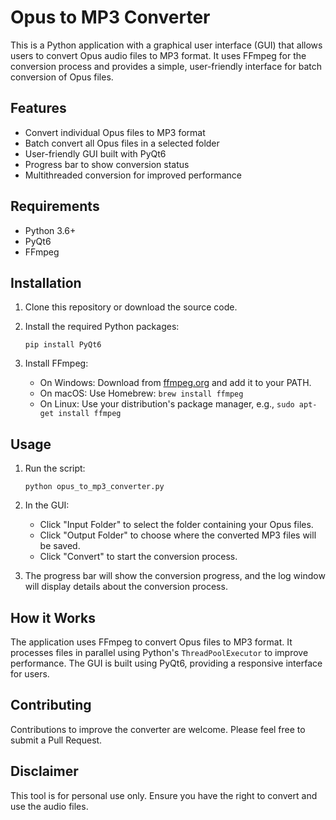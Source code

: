 # Opus to MP3 Converter

This is a Python application with a graphical user interface (GUI) that allows users to convert Opus audio files to MP3 format. It uses FFmpeg for the conversion process and provides a simple, user-friendly interface for batch conversion of Opus files.

## Features

- Convert individual Opus files to MP3 format
- Batch convert all Opus files in a selected folder
- User-friendly GUI built with PyQt6
- Progress bar to show conversion status
- Multithreaded conversion for improved performance

## Requirements

- Python 3.6+
- PyQt6
- FFmpeg

## Installation

1. Clone this repository or download the source code.

2. Install the required Python packages:

   ```
   pip install PyQt6
   ```

3. Install FFmpeg:
   - On Windows: Download from [ffmpeg.org](https://ffmpeg.org/download.html) and add it to your PATH.
   - On macOS: Use Homebrew: `brew install ffmpeg`
   - On Linux: Use your distribution's package manager, e.g., `sudo apt-get install ffmpeg`

## Usage

1. Run the script:

   ```
   python opus_to_mp3_converter.py
   ```

2. In the GUI:
   - Click "Input Folder" to select the folder containing your Opus files.
   - Click "Output Folder" to choose where the converted MP3 files will be saved.
   - Click "Convert" to start the conversion process.

3. The progress bar will show the conversion progress, and the log window will display details about the conversion process.

## How it Works

The application uses FFmpeg to convert Opus files to MP3 format. It processes files in parallel using Python's `ThreadPoolExecutor` to improve performance. The GUI is built using PyQt6, providing a responsive interface for users.

## Contributing

Contributions to improve the converter are welcome. Please feel free to submit a Pull Request.

## Disclaimer

This tool is for personal use only. Ensure you have the right to convert and use the audio files.

